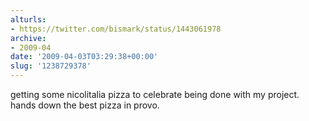```yaml
---
alturls:
- https://twitter.com/bismark/status/1443061978
archive:
- 2009-04
date: '2009-04-03T03:29:38+00:00'
slug: '1238729378'
---
```


getting some nicolitalia pizza to celebrate being done with my project. hands down the best pizza in provo.

